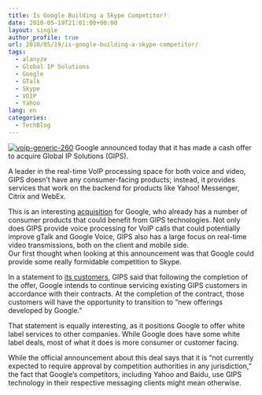 ```yaml
---
title: Is Google Building a Skype Competitor?
date: 2010-05-19T21:01:00+00:00
layout: single
author_profile: true
url: 2010/05/19/is-google-building-a-skype-competitor/
tags:
  - alanyze
  - Global IP Solutions
  - Google
  - GTalk
  - Skype
  - VOIP
  - Yahoo
lang: en
categories: 
  - TechBlog
---
```

[![voip-generic-260](http://lh3.ggpht.com/_vaUVXcmC3OI/S_RKtCf-SxI/AAAAAAAACQ8/CHC4Cjrbl6E/voip-generic-260_thumb%5B1%5D.jpg?imgmax=800 "voip-generic-260")](http://lh5.ggpht.com/_vaUVXcmC3OI/S_RKo_bBDDI/AAAAAAAACQ4/MqfjuGdmvTs/s1600-h/voip-generic-260%5B3%5D.jpg) Google announced today that it has made a cash offer to acquire Global IP Solutions (GIPS). 

A leader in the real-time VoIP processing space for both voice and video, GIPS doesn’t have any consumer-facing products; instead, it provides services that work on the backend for products like Yahoo! Messenger, Citrix and WebEx. 

This is an interesting [acquisition](http://finance.yahoo.com/news/Google-to-Make-Cash-Offer-to-bw-2968751717.html?x=0&.v=1) for Google, who already has a number of consumer products that could benefit from GIPS technologies. Not only does GIPS provide voice processing for VoIP calls that could potentially improve gTalk and Google Voice, GIPS also has a large focus on real-time video transmissions, both on the client and mobile side.  
Our first thought when looking at this announcement was that Google could provide some really formidable competition to Skype. 

In a statement to [its customers](http://gipscorp.com/customers/), GIPS said that following the completion of the offer, Google intends to continue servicing existing GIPS customers in accordance with their contracts. At the completion of the contract, those customers will have the opportunity to transition to “new offerings developed by Google.” 

That statement is equally interesting, as it positions Google to offer white label services to other companies. While Google does have some white label deals, most of what it does is more consumer or customer facing. 

While the official announcement about this deal says that it is “not currently expected to require approval by competition authorities in any jurisdiction,” the fact that Google’s competitors, including Yahoo and Baidu, use GIPS technology in their respective messaging clients might mean otherwise.